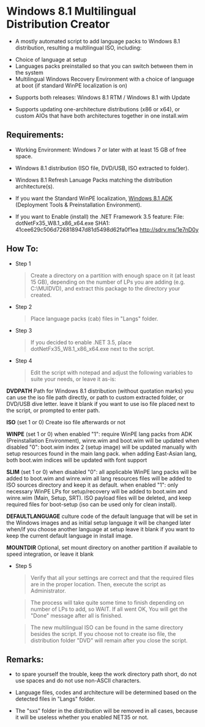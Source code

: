 # Windows 8.1 Multilingual Distribution Creator

* A mostly automated script to add language packs to Windows 8.1 distribution, resulting a multilingual ISO, including:
- Choice of language at setup
- Languages packs preinstalled so that you can switch between them in the system
- Multilingual Windows Recovery Environment with a choice of language at boot (if standard WinPE localization is on)

* Supports both releases: Windows 8.1 RTM / Windows 8.1 with Update

* Supports updating one-architecture distributions (x86 or x64), or custom AIOs that have both architectures together in one install.wim

## Requirements:

* Working Environment: Windows 7 or later with at least 15 GB of free space.

* Windows 8.1 distribution (ISO file, DVD/USB, ISO extracted to folder).

* Windows 8.1 Refresh Lanuage Packs matching the distribution architecture(s).

* If you want the Standard WinPE localization, [Windows 8.1 ADK](http://go.microsoft.com/fwlink/?LinkId=293840) (Deployment Tools & Preinstallation Environment).

* If you want to Enable (install) the .NET Framework 3.5 feature:
File: dotNetFx35_W8.1_x86_x64.exe
SHA1: 41cee629c506d726818947d81d5498d62fa0f1ea
http://sdrv.ms/1e7nD0y

## How To:

* Step 1
	> Create a directory on a partition with enough space on it (at least 15 GB), depending on the number of LPs you are adding (e.g. C:\MUIDVD), and extract this package to the directory your created.

* Step 2
	> Place language packs (cab) files in "Langs" folder.

* Step 3
	> If you decided to enable .NET 3.5, place dotNetFx35_W8.1_x86_x64.exe next to the script.

* Step 4
	> Edit the script with notepad and adjust the following variables to suite your needs, or leave it as-is:

**DVDPATH**
Path for Windows 8.1 distribution (without quotation marks)
you can use the iso file path directly, or path to custom extracted folder, or DVD/USB dive letter.
leave it blank if you want to use iso file placed next to the script, or prompted to enter path.

**ISO** (set 1 or 0)
Create iso file afterwards or not

**WINPE** (set 1 or 0)
when enabled "1":
require WinPE lang packs from ADK (Preinstallation Environment), winre.wim and boot.wim will be updated
when disabled "0":
boot.wim index 2 (setup image) will be updated manually with setup resources found in the main lang pack.
when adding East-Asian lang, both boot.wim indices will be updated with font support

**SLIM** (set 1 or 0)
when disabled "0":
all applicable WinPE lang packs will be added to boot.wim and winre.wim
all lang resources files will be added to ISO sources directory and keep it as default.
when enabled "1":
only necessary WinPE LPs for setup/recovery will be added to boot.wim and winre.wim (Main, Setup, SRT).
ISO payload files will be deleted, and keep required files for boot-setup (iso can be used only for clean install).

**DEFAULTLANGUAGE**
culture code of the default language that will be set in the Windows images and as initial setup language
it will be changed later when/if you choose another language at setup
leave it blank if you want to keep the current default language in install image.

**MOUNTDIR**
Optional, set mount directory on another partition if available to speed integration, or leave it blank

* Step 5
	> Verify that all your settings are correct and that the required files are in the proper location. Then, execute the script as Administrator.

	> The process will take quite some time to finish depending on number of LPs to add, so WAIT. If all went OK, You will get the "Done" message after all is finished.

	> The new multilingual ISO can be found in the same directory besides the script. If you choose not to create iso file, the distribution folder "DVD" will remain after you close the script.

## Remarks:

* to spare yourself the trouble, keep the work directory path short, do not use spaces and do not use non-ASCII characters. 

* Language files, codes and architecture will be determined based on the detected files in "Langs" folder.

* The "sxs" folder in the distribution will be removed in all cases, because it will be useless whether you enabled NET35 or not.
